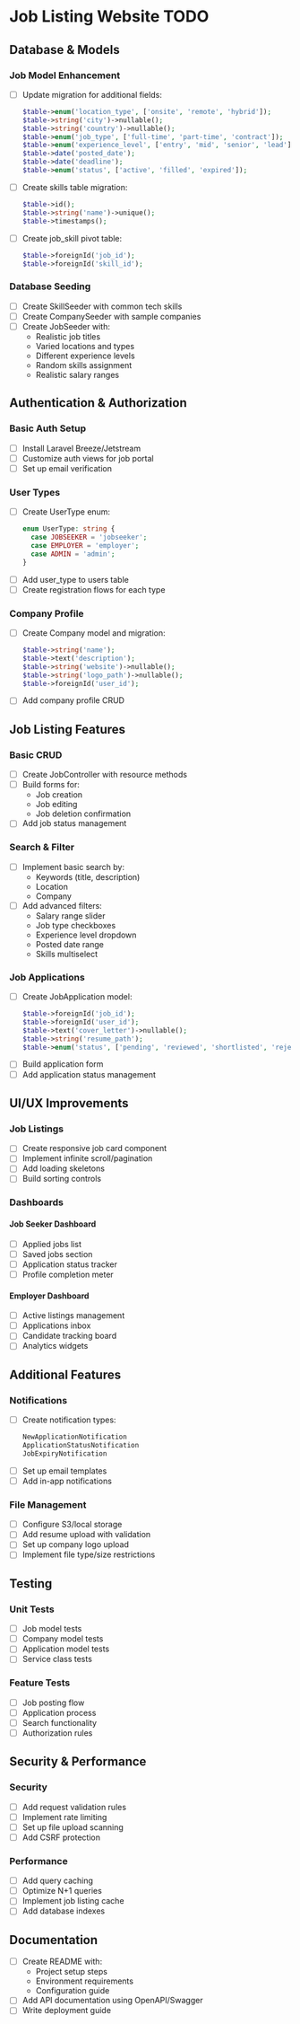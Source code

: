 # Job Listing Website TODO

## Database & Models
### Job Model Enhancement
- [ ] Update migration for additional fields:
  ```php
  $table->enum('location_type', ['onsite', 'remote', 'hybrid']);
  $table->string('city')->nullable();
  $table->string('country')->nullable();
  $table->enum('job_type', ['full-time', 'part-time', 'contract']);
  $table->enum('experience_level', ['entry', 'mid', 'senior', 'lead']);
  $table->date('posted_date');
  $table->date('deadline');
  $table->enum('status', ['active', 'filled', 'expired']);
  ```
- [ ] Create skills table migration:
  ```php
  $table->id();
  $table->string('name')->unique();
  $table->timestamps();
  ```
- [ ] Create job_skill pivot table:
  ```php
  $table->foreignId('job_id');
  $table->foreignId('skill_id');
  ```

### Database Seeding
- [ ] Create SkillSeeder with common tech skills
- [ ] Create CompanySeeder with sample companies
- [ ] Create JobSeeder with:
  - Realistic job titles
  - Varied locations and types
  - Different experience levels
  - Random skills assignment
  - Realistic salary ranges

## Authentication & Authorization
### Basic Auth Setup
- [ ] Install Laravel Breeze/Jetstream
- [ ] Customize auth views for job portal
- [ ] Set up email verification

### User Types
- [ ] Create UserType enum:
  ```php
  enum UserType: string {
    case JOBSEEKER = 'jobseeker';
    case EMPLOYER = 'employer';
    case ADMIN = 'admin';
  }
  ```
- [ ] Add user_type to users table
- [ ] Create registration flows for each type

### Company Profile
- [ ] Create Company model and migration:
  ```php
  $table->string('name');
  $table->text('description');
  $table->string('website')->nullable();
  $table->string('logo_path')->nullable();
  $table->foreignId('user_id');
  ```
- [ ] Add company profile CRUD

## Job Listing Features
### Basic CRUD
- [ ] Create JobController with resource methods
- [ ] Build forms for:
  - Job creation
  - Job editing
  - Job deletion confirmation
- [ ] Add job status management

### Search & Filter
- [ ] Implement basic search by:
  - Keywords (title, description)
  - Location
  - Company
- [ ] Add advanced filters:
  - Salary range slider
  - Job type checkboxes
  - Experience level dropdown
  - Posted date range
  - Skills multiselect

### Job Applications
- [ ] Create JobApplication model:
  ```php
  $table->foreignId('job_id');
  $table->foreignId('user_id');
  $table->text('cover_letter')->nullable();
  $table->string('resume_path');
  $table->enum('status', ['pending', 'reviewed', 'shortlisted', 'rejected']);
  ```
- [ ] Build application form
- [ ] Add application status management

## UI/UX Improvements
### Job Listings
- [ ] Create responsive job card component
- [ ] Implement infinite scroll/pagination
- [ ] Add loading skeletons
- [ ] Build sorting controls

### Dashboards
#### Job Seeker Dashboard
- [ ] Applied jobs list
- [ ] Saved jobs section
- [ ] Application status tracker
- [ ] Profile completion meter

#### Employer Dashboard
- [ ] Active listings management
- [ ] Applications inbox
- [ ] Candidate tracking board
- [ ] Analytics widgets

## Additional Features
### Notifications
- [ ] Create notification types:
  ```php
  NewApplicationNotification
  ApplicationStatusNotification
  JobExpiryNotification
  ```
- [ ] Set up email templates
- [ ] Add in-app notifications

### File Management
- [ ] Configure S3/local storage
- [ ] Add resume upload with validation
- [ ] Set up company logo upload
- [ ] Implement file type/size restrictions

## Testing
### Unit Tests
- [ ] Job model tests
- [ ] Company model tests
- [ ] Application model tests
- [ ] Service class tests

### Feature Tests
- [ ] Job posting flow
- [ ] Application process
- [ ] Search functionality
- [ ] Authorization rules

## Security & Performance
### Security
- [ ] Add request validation rules
- [ ] Implement rate limiting
- [ ] Set up file upload scanning
- [ ] Add CSRF protection

### Performance
- [ ] Add query caching
- [ ] Optimize N+1 queries
- [ ] Implement job listing cache
- [ ] Add database indexes

## Documentation
- [ ] Create README with:
  - Project setup steps
  - Environment requirements
  - Configuration guide
- [ ] Add API documentation using OpenAPI/Swagger
- [ ] Write deployment guide
